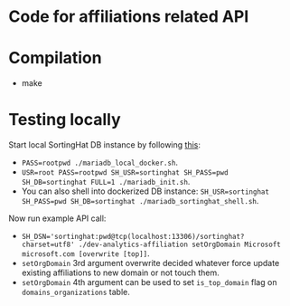 # Code for affiliations related API

# Compilation

- make

# Testing locally

Start local SortingHat DB instance by following [this](https://github.com/LF-Engineering/dev-analytics-import-sh-json#usage):

- `PASS=rootpwd ./mariadb_local_docker.sh`.
- `USR=root PASS=rootpwd SH_USR=sortinghat SH_PASS=pwd SH_DB=sortinghat FULL=1 ./mariadb_init.sh`.
- You can also shell into dockerized DB instance: `SH_USR=sortinghat SH_PASS=pwd SH_DB=sortinghat ./mariadb_sortinghat_shell.sh`.

Now run example API call:

- `SH_DSN='sortinghat:pwd@tcp(localhost:13306)/sortinghat?charset=utf8' ./dev-analytics-affiliation setOrgDomain Microsoft microsoft.com [overwrite [top]]`.
- `setOrgDomain` 3rd argument overwrite decided whatever force update existing affiliations to new domain or not touch them.
- `setOrgDomain` 4th argument can be used to set `is_top_domain` flag on `domains_organizations` table.
